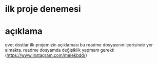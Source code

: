 # ilk proje denemesi
# açıklama
evet dostlar ilk projemizin açıklaması bu readme dosyasının içerisinde yer almakta.
readme dosyamda değişiklik yapmam gerekti
(https://www.instagram.com/melekbdd/)

